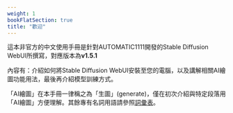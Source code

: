 ```yaml
---
weight: 1
bookFlatSection: true
title: "歡迎"
---
```


這本非官方的中文使用手冊是針對AUTOMATIC1111開發的Stable Diffusion WebUI所撰寫，對應版本為**v1.5.1**

內容有：介紹如何將Stable Diffusion WebUI安裝至您的電腦，以及講解相關AI繪圖功能用法，最後再介紹模型訓練方式。

「AI繪圖」在本手冊一律稱之為「生圖」(generate)，僅在初次介紹與特定段落用「AI繪圖」方便理解。其餘專有名詞用語請參照[詞彙表](../references/glossary)。
